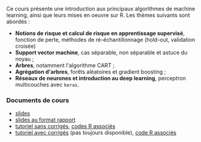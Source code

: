 Ce cours présente une introduction aux principaux algorithmes de machine learning, ainsi que leurs mises en oeuvre sur R. Les thèmes suivants sont abordés :

- **Notions de risque et calcul de risque en apprentissage supervisé**, fonction de perte, méthodes de ré-échantillonnage (hold-out, validation croisée)   
- **Support vector machine**, cas séparable, non séparable et astuce du noyau ;
- **Arbres**, notamment l'algorithme CART ;
- **Agrégation d'arbres**, forêts aléatoires et gradient boosting ;
- **Réseaux de neurones et introduction au deep learning**, perceptron multicouches avec `keras`.



### Documents de cours

- [slides](cours.pdf)
- [slides au format rapport](cours_article.pdf)
- [tutoriel sans corrigés](https://lrouviere.github.io/TUTO_ML/), [codes R associés](codes_sans_cor.R)
- [tutoriel avec corrigés](https://lrouviere.github.io/TUTO_ML/correction/) (pas toujours disponible), [code R associés](codes_avec_cor.R)

